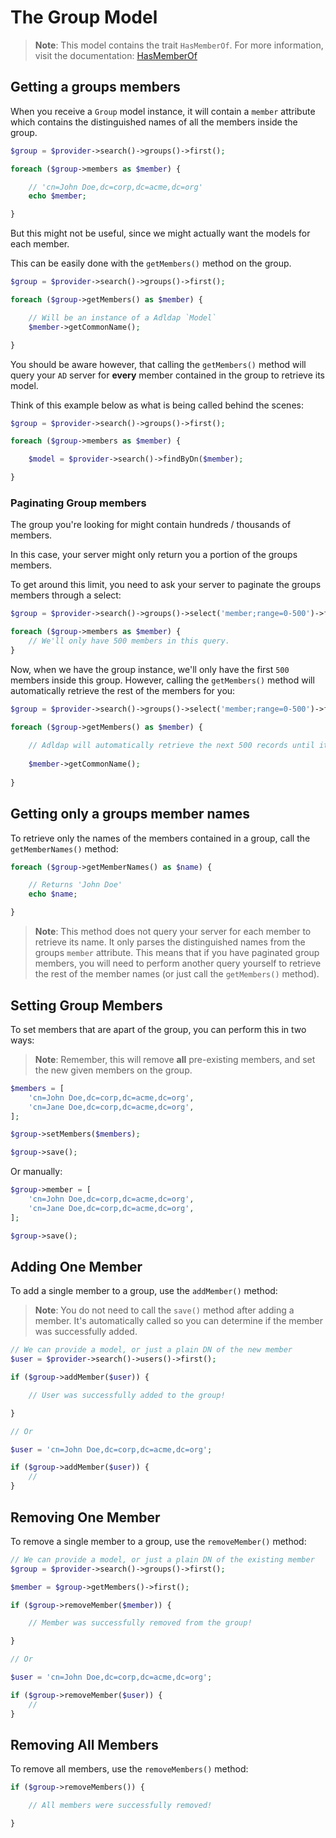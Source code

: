 # The Group Model

> **Note**: This model contains the trait `HasMemberOf`. For more information, visit the documentation:
> [HasMemberOf](traits/has-member-of.md)

## Getting a groups members

When you receive a `Group` model instance, it will contain a `member`
attribute which contains the distinguished names of all
the members inside the group.

```php
$group = $provider->search()->groups()->first();

foreach ($group->members as $member) {

    // 'cn=John Doe,dc=corp,dc=acme,dc=org'
    echo $member;

}
```

But this might not be useful, since we might actually want the models for each member.

This can be easily done with the `getMembers()` method on the group.

```php
$group = $provider->search()->groups()->first();

foreach ($group->getMembers() as $member) {

    // Will be an instance of a Adldap `Model`
    $member->getCommonName();

}
```

You should be aware however, that calling the `getMembers()` method will
query your `AD` server for **every** member contained in
the group to retrieve its model.

Think of this example below as what is being called behind the scenes:

```php
$group = $provider->search()->groups()->first();

foreach ($group->members as $member) {

    $model = $provider->search()->findByDn($member);

}
```

### Paginating Group members

The group you're looking for might contain hundreds / thousands of members.

In this case, your server might only return you a portion of the groups members.

To get around this limit, you need to ask your server to paginate the groups members through a select:

```php
$group = $provider->search()->groups()->select('member;range=0-500')->first();

foreach ($group->members as $member) {
    // We'll only have 500 members in this query.
}
```

Now, when we have the group instance, we'll only have the first `500` members inside this group. However, calling the `getMembers()` method will automatically retrieve the rest of the members for you:

```php
$group = $provider->search()->groups()->select('member;range=0-500')->first();

foreach ($group->getMembers() as $member) {
    
    // Adldap will automatically retrieve the next 500 records until it's retrieved all records.
    
    $member->getCommonName();
    
}
```

## Getting only a groups member names

To retrieve only the names of the members contained in a group, call the `getMemberNames()` method:

```php
foreach ($group->getMemberNames() as $name) {

    // Returns 'John Doe' 
    echo $name;

}
```

> **Note**: This method does not query your server for each member to retrieve its name. It
> only parses the distinguished names from the groups `member` attribute. This means that
> if you have paginated group members, you will need to perform another query yourself
> to retrieve the rest of the member names (or just call the `getMembers()` method).

## Setting Group Members

To set members that are apart of the group, you can perform this in two ways:

> **Note**: Remember, this will remove **all** pre-existing members, and set the new given members on the group.

```php
$members = [
    'cn=John Doe,dc=corp,dc=acme,dc=org',
    'cn=Jane Doe,dc=corp,dc=acme,dc=org',
];

$group->setMembers($members);

$group->save();
```

Or manually:

```php
$group->member = [
    'cn=John Doe,dc=corp,dc=acme,dc=org',
    'cn=Jane Doe,dc=corp,dc=acme,dc=org',
];

$group->save();
```

## Adding One Member

To add a single member to a group, use the `addMember()` method:

> **Note**: You do not need to call the `save()` method after adding a
> member. It's automatically called so you can determine
> if the member was successfully added.

```php
// We can provide a model, or just a plain DN of the new member
$user = $provider->search()->users()->first();

if ($group->addMember($user)) {

    // User was successfully added to the group!

}

// Or

$user = 'cn=John Doe,dc=corp,dc=acme,dc=org';

if ($group->addMember($user)) {
    //
}
```

## Removing One Member

To remove a single member to a group, use the `removeMember()` method:

```php
// We can provide a model, or just a plain DN of the existing member
$group = $provider->search()->groups()->first();

$member = $group->getMembers()->first();

if ($group->removeMember($member)) {

    // Member was successfully removed from the group!

}

// Or

$user = 'cn=John Doe,dc=corp,dc=acme,dc=org';

if ($group->removeMember($user)) {
    //
}
```

## Removing All Members

To remove all members, use the `removeMembers()` method:

```php
if ($group->removeMembers()) {

    // All members were successfully removed!

}
```
